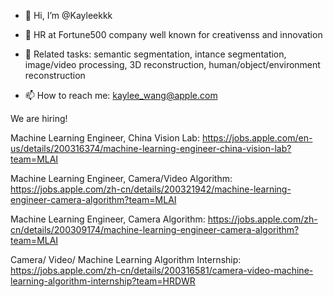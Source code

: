 - 👋 Hi, I’m @Kayleekkk
  
- 👸 HR at Fortune500 company well known for creativenss and innovation

- 🌱 Related tasks: semantic segmentation, intance segmentation, image/video processing, 3D reconstruction, human/object/environment reconstruction

- 📫 How to reach me: kaylee_wang@apple.com

We are hiring!

Machine Learning Engineer, China Vision Lab: https://jobs.apple.com/en-us/details/200316374/machine-learning-engineer-china-vision-lab?team=MLAI 

Machine Learning Engineer, Camera/Video Algorithm: https://jobs.apple.com/zh-cn/details/200321942/machine-learning-engineer-camera-algorithm?team=MLAI

Machine Learning Engineer, Camera Algorithm: https://jobs.apple.com/zh-cn/details/200309174/machine-learning-engineer-camera-algorithm?team=MLAI

Camera/ Video/ Machine Learning Algorithm Internship: https://jobs.apple.com/zh-cn/details/200316581/camera-video-machine-learning-algorithm-internship?team=HRDWR

